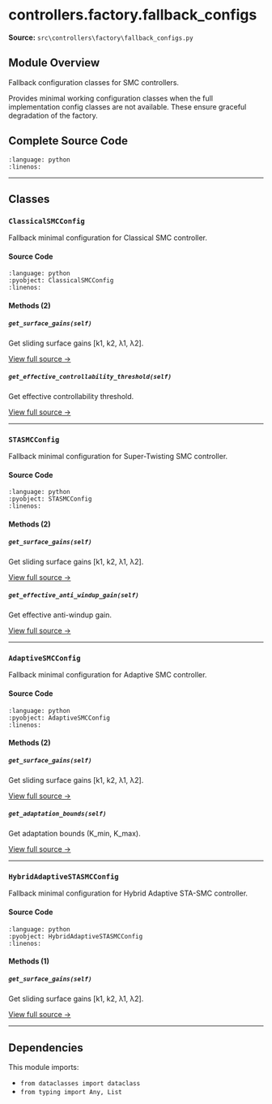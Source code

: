 # controllers.factory.fallback_configs

**Source:** `src\controllers\factory\fallback_configs.py`

## Module Overview

Fallback configuration classes for SMC controllers.

Provides minimal working configuration classes when the full implementation
config classes are not available. These ensure graceful degradation of the factory.

## Complete Source Code

```{literalinclude} ../../../src/controllers/factory/fallback_configs.py
:language: python
:linenos:
```

---

## Classes

### `ClassicalSMCConfig`

Fallback minimal configuration for Classical SMC controller.

#### Source Code

```{literalinclude} ../../../src/controllers/factory/fallback_configs.py
:language: python
:pyobject: ClassicalSMCConfig
:linenos:
```

#### Methods (2)

##### `get_surface_gains(self)`

Get sliding surface gains [k1, k2, λ1, λ2].

[View full source →](#method-classicalsmcconfig-get_surface_gains)

##### `get_effective_controllability_threshold(self)`

Get effective controllability threshold.

[View full source →](#method-classicalsmcconfig-get_effective_controllability_threshold)

---

### `STASMCConfig`

Fallback minimal configuration for Super-Twisting SMC controller.

#### Source Code

```{literalinclude} ../../../src/controllers/factory/fallback_configs.py
:language: python
:pyobject: STASMCConfig
:linenos:
```

#### Methods (2)

##### `get_surface_gains(self)`

Get sliding surface gains [k1, k2, λ1, λ2].

[View full source →](#method-stasmcconfig-get_surface_gains)

##### `get_effective_anti_windup_gain(self)`

Get effective anti-windup gain.

[View full source →](#method-stasmcconfig-get_effective_anti_windup_gain)

---

### `AdaptiveSMCConfig`

Fallback minimal configuration for Adaptive SMC controller.

#### Source Code

```{literalinclude} ../../../src/controllers/factory/fallback_configs.py
:language: python
:pyobject: AdaptiveSMCConfig
:linenos:
```

#### Methods (2)

##### `get_surface_gains(self)`

Get sliding surface gains [k1, k2, λ1, λ2].

[View full source →](#method-adaptivesmcconfig-get_surface_gains)

##### `get_adaptation_bounds(self)`

Get adaptation bounds (K_min, K_max).

[View full source →](#method-adaptivesmcconfig-get_adaptation_bounds)

---

### `HybridAdaptiveSTASMCConfig`

Fallback minimal configuration for Hybrid Adaptive STA-SMC controller.

#### Source Code

```{literalinclude} ../../../src/controllers/factory/fallback_configs.py
:language: python
:pyobject: HybridAdaptiveSTASMCConfig
:linenos:
```

#### Methods (1)

##### `get_surface_gains(self)`

Get sliding surface gains [k1, k2, λ1, λ2].

[View full source →](#method-hybridadaptivestasmcconfig-get_surface_gains)

---

## Dependencies

This module imports:

- `from dataclasses import dataclass`
- `from typing import Any, List`

